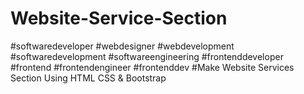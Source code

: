 # Website-Service-Section
#softwaredeveloper #webdesigner #webdevelopment #softwaredevelopment #softwareengineering #frontenddeveloper #frontend #frontendengineer #frontenddev #Make Website Services Section Using HTML CSS & Bootstrap 










